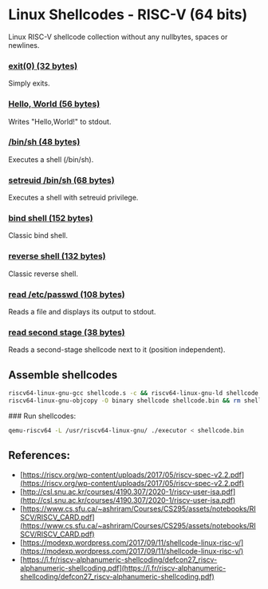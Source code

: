 # Linux Shellcodes - RISC-V (64 bits)

Linux RISC-V shellcode collection without any nullbytes, spaces or newlines.

### **[exit(0) (32 bytes)](https://github.com/voydstack/shellcoding/tree/master/risc-v/exit)**

Simply exits.

### **[Hello, World (56 bytes)](https://github.com/voydstack/shellcoding/tree/master/risc-v/hello)**

Writes "Hello,World!" to stdout.

### **[/bin/sh (48 bytes)](https://github.com/voydstack/shellcoding/tree/master/risc-v/shell)**

Executes a shell (/bin/sh).

### **[setreuid /bin/sh (68 bytes)](https://github.com/voydstack/shellcoding/tree/master/risc-v/setreuid-shell)**

Executes a shell with setreuid privilege.

### **[bind shell (152 bytes)](https://github.com/voydstack/shellcoding/tree/master/risc-v/bind-shell)**

Classic bind shell.

### **[reverse shell (132 bytes)](https://github.com/voydstack/shellcoding/tree/master/risc-v/reverse-shell)**

Classic reverse shell.

### **[read /etc/passwd (108 bytes)](https://github.com/voydstack/shellcoding/tree/master/risc-v/readfile)**

Reads a file and displays its output to stdout.

### **[read second stage (38 bytes)](https://github.com/voydstack/shellcoding/tree/master/risc-v/read-stage)**

Reads a second-stage shellcode next to it (position independent).



## Assemble shellcodes

```sh
riscv64-linux-gnu-gcc shellcode.s -c && riscv64-linux-gnu-ld shellcode.o -o shellcode
riscv64-linux-gnu-objcopy -O binary shellcode shellcode.bin && rm shellcode.o shellcode
```

### Run shellcodes:

```sh
qemu-riscv64 -L /usr/riscv64-linux-gnu/ ./executor < shellcode.bin
```

## References:

- [https://riscv.org/wp-content/uploads/2017/05/riscv-spec-v2.2.pdf](https://riscv.org/wp-content/uploads/2017/05/riscv-spec-v2.2.pdf)
- [http://csl.snu.ac.kr/courses/4190.307/2020-1/riscv-user-isa.pdf](http://csl.snu.ac.kr/courses/4190.307/2020-1/riscv-user-isa.pdf)
- [https://www.cs.sfu.ca/~ashriram/Courses/CS295/assets/notebooks/RISCV/RISCV_CARD.pdf](https://www.cs.sfu.ca/~ashriram/Courses/CS295/assets/notebooks/RISCV/RISCV_CARD.pdf)
- [https://modexp.wordpress.com/2017/09/11/shellcode-linux-risc-v/](https://modexp.wordpress.com/2017/09/11/shellcode-linux-risc-v/)
- [https://î.fr/riscv-alphanumeric-shellcoding/defcon27_riscv-alphanumeric-shellcoding.pdf](https://î.fr/riscv-alphanumeric-shellcoding/defcon27_riscv-alphanumeric-shellcoding.pdf)

